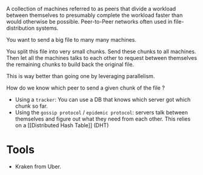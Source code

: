 A collection of machines referred to as peers that divide a workload between themselves to presumably complete the workload faster than would otherwise be possible. Peer-to-Peer networks often used in file-distribution systems.

You want to send a big file to many many machines. 

You split this file into very small chunks. Send these chunks to all machines. Then let all the machines talks to each other to request between themselves the remaining chunks to build back the original file.

This is way better than going one by leveraging parallelism.

How do we know which peer to send a given chunk of the file ? 
- Using a `tracker`: You can use a DB that knows which server got which chunk so far.
- Using the `gossip protocol` / `epidemic protocol`: servers talk between themselves and figure out what they need from each other. This relies on a [[Distributed Hash Table]] (DHT)

# Tools
- Kraken from Uber.